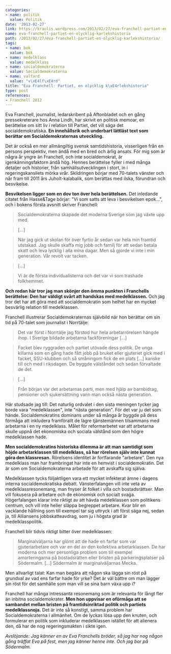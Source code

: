 ```yaml
---
categories:
- name: politik
  value: Politik
date: '2013-02-27'
link: https://kraulis.wordpress.com/2013/02/27/eva-franchell-partiet-en-olycklig-karlekshistoria/
name: eva-franchell-partiet-en-olycklig-karlekshistoria
path: /2013/02/27/eva-franchell-partiet-en-olycklig-karlekshistoria/
tags:
- name: bok
  value: bok
- name: medelklass
  value: medelklass
- name: socialdemokraterna
  value: Socialdemokraterna
- name: valfard
  value: "v\xE4lf\xE4rd"
title: "Eva Franchell: Partiet, en olycklig k\xE4rlekshistoria"
type: post
references:
- Franchell 2012
---
```

Eva Franchell, journalist, ledarskribent på Aftonbladet och en gång pressekreterare hos Anna Lindh, har skrivit en politisk memoar, en berättelse om sitt liv i relation till Partiet, det vill säga det socialdemokratiska. **En innehållsrik och underbart lättläst text som berättar om Socialdemokraternas utveckling.**

Det är också en mer allmängiltig svensk samtidshistoria, visserligen från en persons perspektiv, men ändå med en bred och ärlig ansats. För mig som är några år yngre än Franchell, och inte socialdemokrat, är igenkänningsfaktorn ändå hög. Hennes berättelse fyller i med många detaljer och historier, från samhällsutvecklingen i stort, in i regeringskansliets mörka vrår. Skildringen börjar med 70-talets vänster och når fram till 2011 års Juholt-kalabalik, som berättas med ilska, förundran och besvikelse.

**Besvikelsen ligger som en dov ton över hela berättelsen.** Det inledande citatet från Hasse&amp;Tage börjar: "Vi som satts att leva i besvikelsen epok...", och i bokens första avsnitt skriver Franchell:

> Socialdemokraterna skapade det moderna Sverige som jag växte upp med.

> [...]

> När jag gick ut skolan för över fyrtio år sedan var hela min framtid utstakad. Jag skulle skaffa mig jobb och familj för att sedan betala skatt och leva lycklig i alla mina dagar. Men så gjorde vi inte i min generation. Vår revolt var tacken.

> [...]

> Vi är de första individualisterna och det var vi som trashade folkhemmet.

**Och redan här tror jag man skönjer den ömma punkten i Franchells berättelse: Den har väldigt svårt att handskas med medelklassen.** Och jag tror det har att göra med att socialdemokratin som helhet har en mycket besvärlig relation till medelklassen.

Franchell illustrerar Socialdemokraternas självbild när hon berättar om sin tid på 70-talet som journalist i Norrtälje:

> Det var först i Norrtälje jag förstod hur hela arbetarrörelsen hängde ihop. I Sverige bildade arbetarna fackföreningar [...]

> Facket blev ryggraden och partiet utövade dess politik. De unga killarna som en gång hade fått jobb på bruket eller gjuteriet gick med i facket, SSU-klubben och så småningom fick de en plats [...] kanske till och med i riksdagen. De byggde välståndet och sedan förvaltade de det.

> [...]

> Från början var det arbetarnas parti, men med hjälp av barnbidrag, pensioner och sjukersättning vann man också nästa generation.

Här studsade jag till: Det naturlig ordvalet i den sista meningen tycker jag borde vara "medelklassen", inte "nästa generation". För det var ju det som hände. Socialdemokratins dominans under så många år byggde på dess förmåga att inkludera framförallt de lägre tjänstemännen tilsammans med arbetarna i en ny medelklass. Målet för reformarbetet var att arbetarna skulle uppnå det ekonomiska och sociala välstånd som den högre medelklassen hade.

**Men socialdemokratins historiska dilemma är att man samtidigt som höjde arbetarklassen till medelklass, så har rörelsen själv inte kunnat göra den klassresan.** Rörelsens identitet är fortfarande "arbetare". Den nya medelklass man har frambringat har inte en hemvist i socialdemokratin. Det är som om Socialdemokraterna arbetade för att avskaffa sig själva.

Medelklassen tycks följaktligen vara ett mycket infekterat ämne i dagens interna socialdemokratiska debatt. Vänsterfalangen vill inte veta av medelklassresonemang, man fnyser åt folket i villa och bostadsrättser. Man vill fokusera på arbetare och de ekonomisk och socialt svaga. Högerfalangen klarar inte riktigt av att hävda medelklassen som politikens centrum, och vill inte heller släppa begreppet arbetare. Kvar blir en vacklande hållning som till exempel tar sig uttryck i att först säga nej, sedan ja, till Alliansens jobbskatteavdrag, som ju i högsta grad är medelklasspolitik.

Franchell blir tidvis riktigt bitter över medelklassen:

> Marginalväljarna har glömt att de hade en farfar som var gjuteriarbetare och var en del av den kollektiva arbetarklassen. De har moderna och mer personliga problem som till exempel amorteringarna på bostadsrätten eller bristen på parkeringsplatser på Södermalm. [...] Södermalm är marginalväljarnas Mecka.

Men allvarligt talat: Kan man begära att någon ska lägga sin röst på grundval av vad ens farfar hade för yrke? Det är väl bättre om man lägger sin röst för det samhälle som man vill se sina barn växa upp i?

Franchell har många intressanta resonemang som är relevanta för långt fler än inbitna socialdemokrater. **Men hon uppvisar en oförmåga att se sambandet mellan bristen på framtidsinriktad politik och partiets medelklassnoja.** Det är inte så konstigt, samma problem har Socialdemokraterna i allmänhet. Om de lyckas lösa upp den knuten, och formulerar en politik som inkluderar medelklassen istället för att alienera den, då har de nog regeringsmakten i sikte igen.

*Avslöjande: Jag känner en av Eva Franchells bröder, så jag har nog någon gång träffat Eva på fest, men jag känner henne inte. Och jag bor på Södermalm.*
